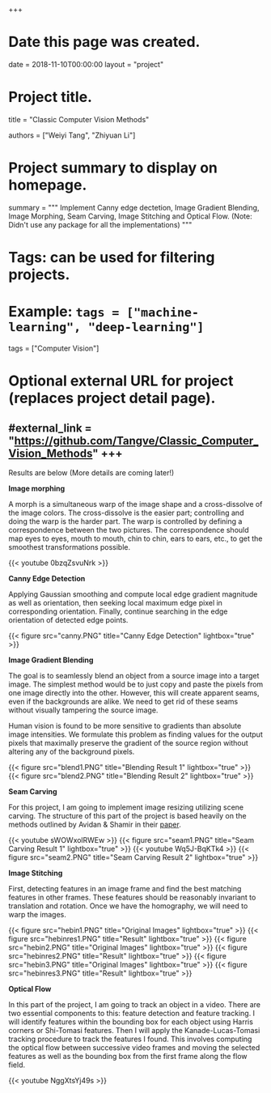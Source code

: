 +++
# Date this page was created.
date = 2018-11-10T00:00:00
layout = "project"

# Project title.
title = "Classic Computer Vision Methods"


authors = ["Weiyi Tang", "Zhiyuan Li"]

# Project summary to display on homepage.
summary = """
Implement Canny edge dectetion, Image Gradient Blending, Image Morphing, Seam Carving, Image Stitching and Optical Flow. (Note: Didn't use any package for all the implementations)
 """

# Tags: can be used for filtering projects.
# Example: `tags = ["machine-learning", "deep-learning"]`
tags = ["Computer Vision"]

# Optional external URL for project (replaces project detail page).
#external_link = "https://github.com/Tangve/Classic_Computer_Vision_Methods"
+++
---
Results are below (More details are coming later!)<br>

**Image morphing**<br>

A morph is a simultaneous warp of the image shape and a cross-dissolve of the image colors. The cross-dissolve is the easier part; controlling and doing the warp is the harder part. The warp is controlled by defining a correspondence between the two pictures. The correspondence should map eyes to eyes, mouth to mouth, chin to chin, ears to ears, etc., to get the smoothest transformations possible.

{{< youtube 0bzqZsvuNrk >}}<br>


**Canny Edge Detection**<br>

Applying Gaussian smoothing and compute local edge gradient magnitude as well as orientation, then seeking local maximum edge pixel in corresponding orientation. Finally, continue searching in the edge orientation of detected edge points.

{{< figure src="canny.PNG" title="Canny Edge Detection" lightbox="true" >}}<br>


**Image Gradient Blending**<br>

The goal is to seamlessly blend an object from a source image into a target image. The simplest method would be to just copy and paste the pixels from one image directly into the other. However, this will create apparent seams, even if the backgrounds are alike. We need to get rid of these seams without visually tampering the source image.

Human vision is found to be more sensitive to gradients than absolute image intensities. We formulate this problem as finding values for the output pixels that maximally preserve the gradient of the source region without altering any of the background pixels.

{{< figure src="blend1.PNG" title="Blending Result 1" lightbox="true" >}}
{{< figure src="blend2.PNG" title="Blending Result 2" lightbox="true" >}}<br>


**Seam Carving**<br>

For this project, I am going to implement image resizing utilizing scene carving. The structure of this part of the project is based heavily on the methods outlined by Avidan & Shamir in their [paper](http://www.faculty.idc.ac.il/arik/SCWeb/imret/index.html).

{{< youtube sWOWxolRWEw >}}
{{< figure src="seam1.PNG" title="Seam Carving Result 1" lightbox="true" >}}
{{< youtube Wq5J-BqKTk4 >}}
{{< figure src="seam2.PNG" title="Seam Carving Result 2" lightbox="true" >}}<br>


**Image Stitching**<br>

First, detecting features in an image frame and find the best matching features in other frames. These features should be reasonably invariant to translation and rotation. Once we have the homography, we will need to warp the images.

{{< figure src="hebin1.PNG" title="Original Images" lightbox="true" >}}
{{< figure src="hebinres1.PNG" title="Result" lightbox="true" >}}
{{< figure src="hebin2.PNG" title="Original Images" lightbox="true" >}}
{{< figure src="hebinres2.PNG" title="Result" lightbox="true" >}}
{{< figure src="hebin3.PNG" title="Original Images" lightbox="true" >}}
{{< figure src="hebinres3.PNG" title="Result" lightbox="true" >}}<br>


**Optical Flow**<br>

In this part of the project, I am going to track an object in a video. There are two essential components to this: feature detection and feature tracking. I will identify features within the bounding box for each object using Harris corners or Shi-Tomasi features. Then I will apply the Kanade-Lucas-Tomasi tracking procedure to track the features I found. This involves computing the optical flow between successive video frames and moving the selected features as well as the bounding box from the first frame along the flow field.

{{< youtube NggXtsYj49s >}}

